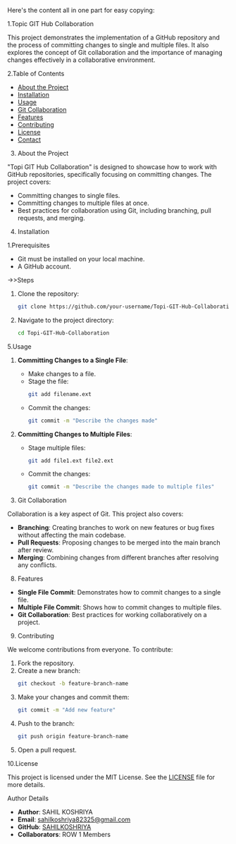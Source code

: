 Here's the content all in one part for easy copying:


1.Topic GIT Hub Collaboration

This project demonstrates the implementation of a GitHub repository and the process of committing changes to single and multiple files. 
It also explores the concept of Git collaboration and the importance of managing changes effectively in a collaborative environment.

2.Table of Contents

- [About the Project](#about-the-project)
- [Installation](#installation)
- [Usage](#usage)
- [Git Collaboration](#git-collaboration)
- [Features](#features)
- [Contributing](#contributing)
- [License](#license)
- [Contact](#contact)

3. About the Project

"Topi GIT Hub Collaboration" is designed to showcase how to work with GitHub repositories, specifically focusing on committing changes. The project covers:
- Committing changes to single files.
- Committing changes to multiple files at once.
- Best practices for collaboration using Git, including branching, pull requests, and merging.

4. Installation

1.Prerequisites
- Git must be installed on your local machine.
- A GitHub account.

->>Steps

1. Clone the repository:
   ```bash
   git clone https://github.com/your-username/Topi-GIT-Hub-Collaboration.git
   ```
2. Navigate to the project directory:
   ```bash
   cd Topi-GIT-Hub-Collaboration
   ```

5.Usage

1. **Committing Changes to a Single File**:
   - Make changes to a file.
   - Stage the file:
     ```bash
     git add filename.ext
     ```
   - Commit the changes:
     ```bash
     git commit -m "Describe the changes made"
     ```

2. **Committing Changes to Multiple Files**:
   - Stage multiple files:
     ```bash
     git add file1.ext file2.ext
     ```
   - Commit the changes:
     ```bash
     git commit -m "Describe the changes made to multiple files"
     ```

7. Git Collaboration

Collaboration is a key aspect of Git. This project also covers:
- **Branching**: Creating branches to work on new features or bug fixes without affecting the main codebase.
- **Pull Requests**: Proposing changes to be merged into the main branch after review.
- **Merging**: Combining changes from different branches after resolving any conflicts.

8. Features

- **Single File Commit**: Demonstrates how to commit changes to a single file.
- **Multiple File Commit**: Shows how to commit changes to multiple files.
- **Git Collaboration**: Best practices for working collaboratively on a project.

9. Contributing

We welcome contributions from everyone. To contribute:

1. Fork the repository.
2. Create a new branch:
   ```bash
   git checkout -b feature-branch-name
   ```
3. Make your changes and commit them:
   ```bash
   git commit -m "Add new feature"
   ```
4. Push to the branch:
   ```bash
   git push origin feature-branch-name
   ```
5. Open a pull request.

10.License

This project is licensed under the MIT License. See the [LICENSE](LICENSE) file for more details.

Author Details

- **Author**: SAHIL KOSHRIYA
- **Email**: [sahilkoshriya82325@gmail.com](mailto:sahilkoshriya82325@gmail.com)
- **GitHub**: [SAHILKOSHRIYA](https://github.com/SAHILKOSHRIYA?tab=repositories)
- **Collaborators**: ROW 1 Members
